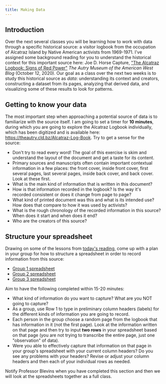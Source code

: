 ```yaml
---
title: Making Data
---
```


## Introduction

Over the next several classes you will be learning how to work with data through a specific historical source: a visitor logbook from the occupation of Alcatraz Island by Native American activists from 1969-1971. I've assigned some background reading for you to understand the historical context for this important source here: Joe D. Horse Capture, ["The Alcatraz Logbook: Signs of Red Power"](https://theautry.org/research/blog/alcatraz-logbook-signs-red-power) *The Autry Museum of the American West Blog* (October 12, 2020). Our goal as a class over the next two weeks is to study this historical source as *data*: understanding its context and creators, constructing a dataset from its pages, analyzing that derived data, and visualizing some of these results to look for patterns.

## Getting to know your data

The most important step when approaching a potential source of data is to familiarize with the source itself. I am going to set a timer for **10 minutes**, during which you are going to explore the Alcatraz Logbook individually, which has been digitized and is available here: <https://theautry.cld.bz/Alcatraz-Log-Book>. Try to get a sense for the source:

- Don't try to read every word! The goal of this exercise is skim and understand the layout of the document and get a taste for its content.
- Primary sources and manuscripts often contain important contextual information in a few places: the front cover, inside front cover, first several pages, last several pages, inside back cover, and back cover. Look at these first.
- What is the main kind of information that is written in this document?
- How is that information recorded in the logbook? Is the way it's recorded consistent or does it change from page to page?
- What kind of printed document was this and what is its intended use? How does that compare to how it was used by activists?
- What is the rough chronology of the recorded information in this source? When does it start and when does it end?
- Who are the creators of this source?

## Structure your spreadsheet

Drawing on some of the lessons from [today's reading](https://source.opennews.org/articles/building-cleaner-smarter-spreadsheets/), come up with a plan in your group for how to structure a spreadsheet in order to record information from this source: 

- [Group 1 spreadsheet](https://docs.google.com/spreadsheets/d/1T5HdvfDc1A8ts3tGtLEsLPe5gmqD8CPJPfXsPdcP47A/edit?usp=sharing)
- [Group 2 spreadsheet](https://docs.google.com/spreadsheets/d/1ciApINdqIV13ycoUfcelmRVYOFRZkizgnofkGTbZAPA/edit?usp=sharing) 
- [Group 3 spreadsheet](https://docs.google.com/spreadsheets/d/14wMUxRwMhRDdH-w128CnxbjerduYCD6no3PFAfDt7kw/edit?usp=sharing)

Aim to have the following completed within 15-20 minutes:

- What kind of information do you want to capture? What are you NOT going to capture?
- As a group, use Row 1 to type in preliminary column headers (labels) for the different kinds of information you are going to record.
- Each person in the group choose a random page from the logbook that has information in it (not the first page). Look at the information written on that page and then try to input **two rows** in your spreadsheet based on that page (you are not trying to transcribe the entire page, just one "observation" of data).
- Were you able to effectively capture that information on that page in your group's spreadsheet with your current column headers? Do you see any problems with your headers? Revise or adjust your column headers and then each of your individual rows as needed.

Notify Professor Blevins when you have completed this section and then we will look at the spreadsheets together as a full class.





